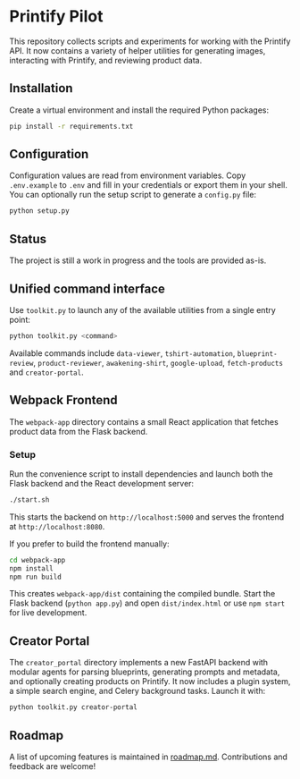 # Printify Pilot

This repository collects scripts and experiments for working with the Printify API.  It now contains a variety of helper utilities for generating images, interacting with Printify, and reviewing product data.

## Installation

Create a virtual environment and install the required Python packages:

```bash
pip install -r requirements.txt
```

## Configuration

Configuration values are read from environment variables. Copy ``.env.example``
to ``.env`` and fill in your credentials or export them in your shell. You can
optionally run the setup script to generate a ``config.py`` file:

```bash
python setup.py
```

## Status

The project is still a work in progress and the tools are provided as-is.

## Unified command interface

Use `toolkit.py` to launch any of the available utilities from a single entry
point:

```bash
python toolkit.py <command>
```

Available commands include `data-viewer`, `tshirt-automation`,
`blueprint-review`, `product-reviewer`, `awakening-shirt`,
`google-upload`, `fetch-products` and `creator-portal`.

## Webpack Frontend

The `webpack-app` directory contains a small React application that fetches
product data from the Flask backend.

### Setup

Run the convenience script to install dependencies and launch both the Flask
backend and the React development server:

```bash
./start.sh
```

This starts the backend on `http://localhost:5000` and serves the frontend at
`http://localhost:8080`.

If you prefer to build the frontend manually:

```bash
cd webpack-app
npm install
npm run build
```

This creates `webpack-app/dist` containing the compiled bundle. Start the Flask
backend (`python app.py`) and open `dist/index.html` or use `npm start` for
live development.

## Creator Portal

The `creator_portal` directory implements a new FastAPI backend with modular
agents for parsing blueprints, generating prompts and metadata, and optionally
creating products on Printify. It now includes a plugin system, a simple search
engine, and Celery background tasks. Launch it with:

```bash
python toolkit.py creator-portal
```

## Roadmap

A list of upcoming features is maintained in [roadmap.md](roadmap.md).
Contributions and feedback are welcome!
